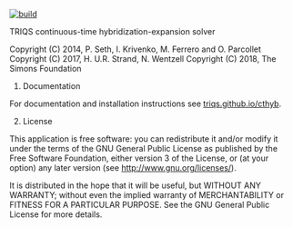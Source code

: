 [![build](https://github.com/TRIQS/cthyb/workflows/build/badge.svg)](https://github.com/TRIQS/cthyb/actions?query=workflow%3Abuild)

TRIQS continuous-time hybridization-expansion solver

Copyright (C) 2014, P. Seth, I. Krivenko, M. Ferrero and O. Parcollet
Copyright (C) 2017, H. U.R. Strand, N. Wentzell
Copyright (C) 2018, The Simons Foundation

1. Documentation

For documentation and installation instructions see [triqs.github.io/cthyb](https://triqs.github.io/cthyb).

2. License

This application is free software: you can redistribute it and/or modify it
under the terms of the GNU General Public License as published by the Free
Software Foundation, either version 3 of the License, or (at your option) any
later version (see http://www.gnu.org/licenses/).

It is distributed in the hope that it will be useful, but WITHOUT ANY WARRANTY;
without even the implied warranty of MERCHANTABILITY or FITNESS FOR A
PARTICULAR PURPOSE. See the GNU General Public License for more details.
